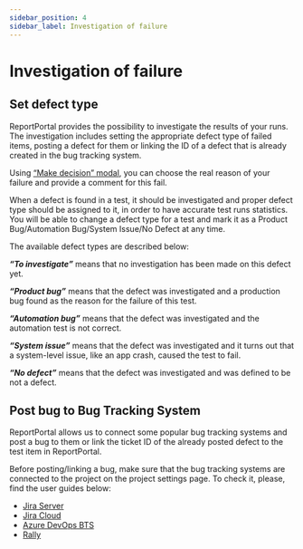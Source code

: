 ```yaml
---
sidebar_position: 4
sidebar_label: Investigation of failure
---
```


# Investigation of failure

## Set defect type

ReportPortal provides the possibility to investigate the results of your runs. The investigation includes setting the appropriate defect type of failed items, posting a defect for them or linking the ID of a defect that is already created in the bug tracking system.

Using [“Make decision” modal](/analysis/ManualAnalysis#make-decision-modal-redesign), you can choose the real reason of your failure and provide a comment for this fail.

When a defect is found in a test, it should be investigated and proper defect type should be assigned to it, in order to have accurate test runs statistics. You will be able to change a defect type for a test and mark it as a Product Bug/Automation Bug/System Issue/No Defect at any time.

The available defect types are described below:

***“To investigate”*** means that no investigation has been made on this defect yet.

***“Product bug”*** means that the defect was investigated and a production bug found as the reason for the failure of this test.

***“Automation bug”*** means that the defect was investigated and the automation test is not correct.

***“System issue”*** means that the defect was investigated and it turns out that a system-level issue, like an app crash, caused the test to fail.

***“No defect”*** means that the defect was investigated and was defined to be not a defect.

## Post bug to Bug Tracking System

ReportPortal allows us to connect some popular bug tracking systems and post a bug to them or link the ticket ID of the already posted defect to the test item in ReportPortal.

Before posting/linking a bug, make sure that the bug tracking systems are connected to the project on the project settings page. To check it, please, find the user guides below:

* [Jira Server](/plugins/JiraServer)
* [Jira Cloud](/plugins/JiraCloud)
* [Azure DevOps BTS](/plugins/AzureDevOpsBTS)
* [Rally](/plugins/Rally)